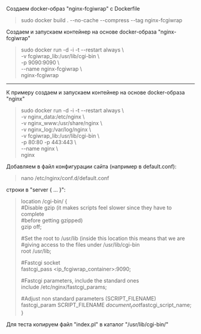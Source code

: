 Создаем docker-образ "nginx-fcgiwrap" с Dockerfile

> sudo docker build . --no-cache --compress --tag nginx-fcgiwrap

Создаем и запускаем контейнер на основе docker-образа "nginx-fcgiwrap"

> sudo docker run -d -i -t --restart always \\ \
> -v fcgiwrap_lib:/usr/lib/cgi-bin \\ \
> -p 9090:9090 \\ \
> --name nginx-fcgiwrap \\ \
> nginx-fcgiwrap

************************************************

К примеру создаем и запускаем контейнер на основе docker-образа "nginx"

> sudo docker run -d -i -t --restart always \\ \
> -v nginx_data:/etc/nginx \\ \
> -v nginx_www:/usr/share/nginx \\ \
> -v nginx_log:/var/log/nginx \\ \
> -v fcgiwrap_lib:/usr/lib/cgi-bin \\ \
> -p 80:80 -p 443:443 \\ \
> --name nginx \\ \
> nginx

Добавляем в файл конфигурации сайта (например в default.conf):

> nano /etc/nginx/conf.d/default.conf

строки в "server { ... }":

> location /cgi-bin/ { \
>   #Disable gzip (it makes scripts feel slower since they have to complete \
>   #before getting gzipped) \
>   gzip off;
>  
>   #Set the root to /usr/lib (inside this location this means that we are \
>   #giving access to the files under /usr/lib/cgi-bin \
>   root /usr/lib;
>  
>   #Fastcgi socket \
>   fastcgi_pass <ip_fcgiwrap_container>:9090;
>  
>   #Fastcgi parameters, include the standard ones \
>   include /etc/nginx/fastcgi_params;
>  
>   #Adjust non standard parameters (SCRIPT_FILENAME) \
>   fastcgi_param SCRIPT_FILENAME $document_root$fastcgi_script_name; \
> }

Для теста копируем файл "index.pl" в каталог "/usr/lib/cgi-bin/"

